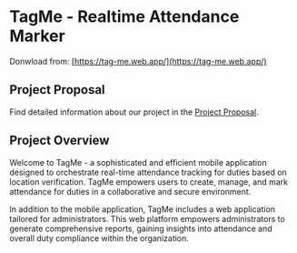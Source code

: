 # TagMe - Realtime Attendance Marker

Donwload from: [https://tag-me.web.app/](https://tag-me.web.app/)

## Project Proposal

Find detailed information about our project in the [Project Proposal](/docs/TagMe%20-%20Project%20Proposal.pdf).

## Project Overview

Welcome to TagMe - a sophisticated and efficient mobile application designed to orchestrate real-time attendance tracking for duties based on location verification. TagMe empowers users to create, manage, and mark attendance for duties in a collaborative and secure environment.

In addition to the mobile application, TagMe includes a web application tailored for administrators. This web platform empowers administrators to generate comprehensive reports, gaining insights into attendance and overall duty compliance within the organization.
